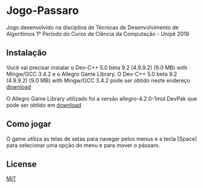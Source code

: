 # Jogo-Passaro
Jogo desenvolvido na disciplina de Técnicas de Desenvolvimento de Algorítimos 1º Período do Curso de Ciência da Computação - Unipê 2019

## Instalação

Você vai precisar instalar o Dev-C++ 5.0 beta 9.2 (4.9.9.2) (9.0 MB) with Mingw/GCC 3.4.2 e o Allegro Game Library.
O Dev-C++ 5.0 beta 9.2 (4.9.9.2) (9.0 MB) with Mingw/GCC 3.4.2 pode ser obtido neste endereço [download](http://www.bloodshed.net/dev/devcpp.html)

O Allegro Game Library utilizado foi a versão allegro-4.2.0-1mol.DevPak que pode ser obtido em [download](https://sourceforge.net/projects/alleg/files/allegro-bin/)

## Como jogar

O game utiliza as telas de setas para navegar pelos menus e a tecla [Space] para selecionar uma opção do menu e para mover o pássaro.

## License
[MIT](https://choosealicense.com/licenses/mit/)
